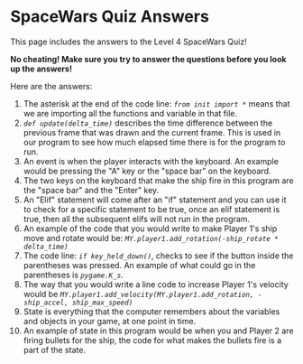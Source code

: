 # SpaceWars Quiz Answers

This page includes the answers to the Level 4 SpaceWars Quiz!

**No cheating! Make sure you try to answer the questions before you look up the answers!**

Here are the answers:

1. The asterisk at the end of the code line:  _`from init import *`_ means that we are importing all the functions and variable in that file. 
2. _`def update(delta_time)`_ describes the time difference between the previous frame that was drawn and the current frame. This is used in our program to see how much elapsed time there is for the program to run. 
3. An event is when the player interacts with the keyboard. An example would be pressing the "A" key or the "space bar" on the keyboard.
4. The two keys on the keyboard that make the ship fire in this program are the "space bar" and the "Enter" key.
5. An "Elif" statement will come after an "if" statement and you can use it to check for a specific statement to be true, once an elif statement is true, then all the subsequent elifs will not run in the program. 
6. An example of the code that you would write to make Player 1's ship move and rotate would be: _`MY.player1.add_rotation(-ship_rotate * delta_time)`_
7. The code line: _`if key_held_down()`_, checks to see if the button inside the parentheses was pressed. An example of what could go in the parentheses is _`pygame.K_s`_.
8. The way that you would write a line code to increase Player 1's velocity would be _`MY.player1.add_velocity(MY.player1.add_rotation, -ship_accel, ship_max_speed)`_
9. State is everything that the computer remembers about the variables and objects in your game, at one point in time. 
10. An example of state in this program would be when you and Player 2 are firing bullets for the ship, the code for what makes the bullets fire is a part of the state.
